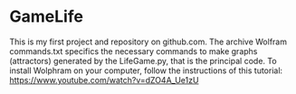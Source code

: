 # GameLife
This is my first project and repository on github.com. 
The archive Wolfram commands.txt specifics the necessary commands to make graphs (attractors) generated by the LifeGame.py, that is the principal code.
To install Wolphram on your computer, follow the instructions of this tutorial: https://www.youtube.com/watch?v=dZO4A_Ue1zU

